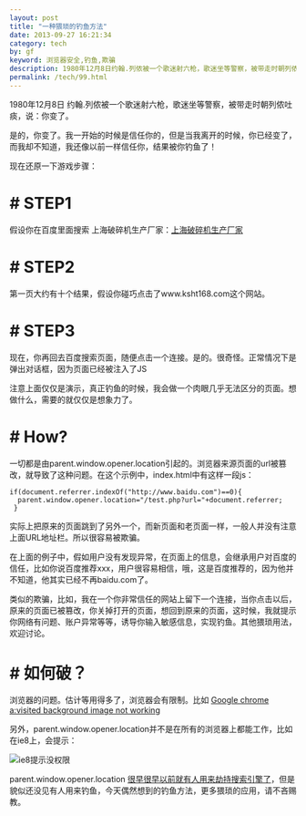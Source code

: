 ```yaml
---
layout: post
title: "一种猥琐的钓鱼方法"
date: 2013-09-27 16:21:34
category: tech
by: gf
keyword: 浏览器安全,钓鱼,欺骗
description: 1980年12月8日约翰.列侬被一个歌迷射六枪，歌迷坐等警察，被带走时朝列侬吐痰，说：你变了。是的，你变了。我一开始的时候是信任你的，但是当我离开的时候，你已经变了，而我却不知道，我还
permalink: /tech/99.html
---
```

1980年12月8日 约翰.列侬被一个歌迷射六枪，歌迷坐等警察，被带走时朝列侬吐痰，说：你变了。

是的，你变了。我一开始的时候是信任你的，但是当我离开的时候，你已经变了，而我却不知道，我还像以前一样信任你，结果被你钓鱼了！

现在还原一下游戏步骤：

#  # STEP1 ##

假设你在百度里面搜索 上海破碎机生产厂家：[上海破碎机生产厂家][Link 1]

#  # STEP2 ##

第一页大约有十个结果，假设你碰巧点击了www.ksht168.com这个网站。

#  # STEP3 ##

现在，你再回去百度搜索页面，随便点击一个连接。是的。很奇怪。正常情况下是弹出对话框，因为页面已经被注入了JS

注意上面仅仅是演示，真正钓鱼的时候，我会做一个肉眼几乎无法区分的页面。想做什么，需要的就仅仅是想象力了。

#  # How? ##

一切都是由parent.window.opener.location引起的。浏览器来源页面的url被篡改，就导致了这种问题。在这个示例中，index.html中有这样一段js：

    if(document.referrer.indexOf("http://www.baidu.com")==0){
      parent.window.opener.location="/test.php?url="+document.referrer;
     }

实际上把原来的页面跳到了另外一个，而新页面和老页面一样，一般人并没有注意上面URL地址栏。所以很容易被欺骗。

在上面的例子中，假如用户没有发现异常，在页面上的信息，会继承用户对百度的信任，比如你说百度推荐xxx，用户很容易相信，哦，这是百度推荐的，因为他并不知道，他其实已经不再baidu.com了。

类似的欺骗，比如，我在一个你非常信任的网站上留下一个连接，当你点击以后，原来的页面已被篡改，你关掉打开的页面，想回到原来的页面，这时候，我就提示你网络有问题、账户异常等等，诱导你输入敏感信息，实现钓鱼。其他猥琐用法，欢迎讨论。

#  # 如何破？ ##

浏览器的问题。估计等用得多了，浏览器会有限制。比如 [Google chrome a:visited background image not working][Google chrome a_visited background image not working]

另外，parent.window.opener.location并不是在所有的浏览器上都能工作，比如在ie8上，会提示：

![ie8提示没权限][ie8]

parent.window.opener.location [ 很早很早以前就有人用来劫持搜索引擎了][Link 2]，但是貌似还没见有人用来钓鱼，今天偶然想到的钓鱼方法，更多猥琐的应用，请不吝赐教。


[Link 1]: http://www.baidu.com/s?wd=上海破碎机生产厂家
[Google chrome a_visited background image not working]: http://stackoverflow.com/questions/3788855/google-chrome-avisited-background-image-not-working?answertab=votes#tab-top
[ie8]: http://www.gfzj.us/gfzjus_blog/tech/2014-10-22/4319a9d8c36f8a0aa2d5b7098f5680b7.png
[Link 2]: http://26836659.blogcn.com/articles/%E4%B8%80%E7%A7%8D%E7%AE%80%E5%8D%95%E7%9A%84js%E5%8A%AB%E6%8C%81%E7%99%BE%E5%BA%A6se%E7%9A%84%E4%BB%A3%E7%A0%81.html

